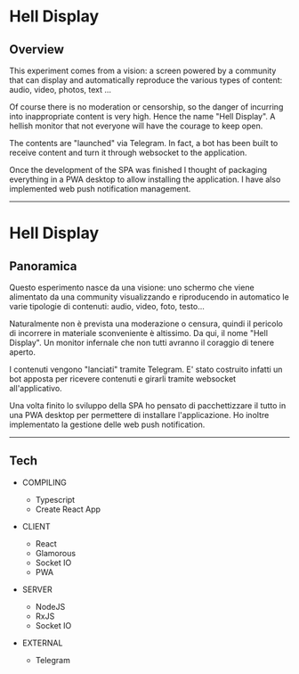 # Hell Display #

## Overview ##

This experiment comes from a vision: a screen powered by a community that can display and automatically reproduce the various types of content: audio, video, photos, text ...

Of course there is no moderation or censorship, so the danger of incurring into inappropriate content is very high. 
Hence the name "Hell Display". A hellish monitor that not everyone will have the courage to keep open.

The contents are "launched" via Telegram. In fact, a bot has been built to receive content and turn it through websocket to the application.

Once the development of the SPA was finished I thought of packaging everything in a PWA desktop to allow installing the application. I have also implemented web push notification management.

***

# Hell Display #

## Panoramica ##

Questo esperimento nasce da una visione: uno schermo che viene alimentato da una community visualizzando e riproducendo in automatico le varie tipologie di contenuti: audio, video, foto, testo...

Naturalmente non è prevista una moderazione o censura, quindi il pericolo di incorrere in materiale sconveniente è altissimo.
Da qui, il nome "Hell Display". Un monitor infernale che non tutti avranno il coraggio di tenere aperto.

I contenuti vengono "lanciati" tramite Telegram. E' stato costruito infatti un bot apposta per ricevere contenuti e girarli tramite websocket all'applicativo.

Una volta finito lo sviluppo della SPA ho pensato di pacchettizzare il tutto in una PWA desktop per permettere di installare l'applicazione. Ho inoltre implementato la gestione delle web push notification.

***
## Tech ##

* COMPILING  
  * Typescript
  * Create React App

* CLIENT 
  * React
  * Glamorous
  * Socket IO
  * PWA

* SERVER 
  * NodeJS
  * RxJS
  * Socket IO

* EXTERNAL  
  * Telegram
